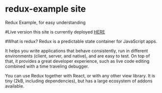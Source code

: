 # redux-example site
Redux Example, for easy understanding

#Live version
this site is currently deployed [HERE]

#What is redux?
Redux is a predictable state container for JavaScript apps.

It helps you write applications that behave consistently, run in different environments (client, server, and native), and are easy to test. On top of that, it provides a great developer experience, such as live code editing combined with a time traveling debugger.

You can use Redux together with React, or with any other view library. It is tiny (2kB, including dependencies), but has a large ecosystem of addons available.

[HERE]:https://profound-panda-4e9d17.netlify.app/
